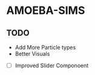 # AMOEBA-SIMS

## TODO

- Add More Particle types
- Better Visuals
- [ ] Improved Slider Componoent
